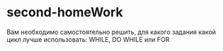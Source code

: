 # second-homeWork
Вам необходимо самостоятельно решить, для какого задания какой цикл лучше использовать: WHILE, DO WHILE или FOR
